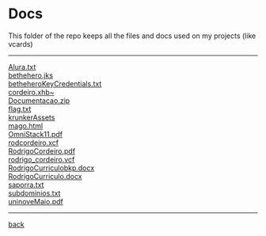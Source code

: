 # Docs
This folder of the repo keeps all the files and docs used on my projects (like vcards)

---------------------------
[Alura.txt](Alura.txt)<br>
[bethehero.jks](bethehero.jks)<br>
[betheheroKeyCredentials.txt](betheheroKeyCredentials.txt)<br>
[cordeiro.xhb~](cordeiro.xhb~)<br>
[Documentacao.zip](Documentacao.zip)<br>
[flag.txt](flag.txt)<br>
[krunkerAssets](krunkerAssets)<br>
[mago.html](mago.html)<br>
[OmniStack11.pdf](OmniStack11.pdf)<br>
[rodcordeiro.xcf](rodcordeiro.xcf)<br>
[RodrigoCordeiro.pdf](RodrigoCordeiro.pdf)<br>
[rodrigo_cordeiro.vcf](rodrigo_cordeiro.vcf)<br>
[RodrigoCurriculobkp.docx](RodrigoCurriculobkp.docx)<br>
[RodrigoCurriculo.docx](RodrigoCurriculo.docx)<br>
[saporra.txt](saporra.txt)<br>
[subdominios.txt](subdominios.txt)<br>
[uninoveMaio.pdf](uninoveMaio.pdf)<br>

---------------------------

[back](../)
